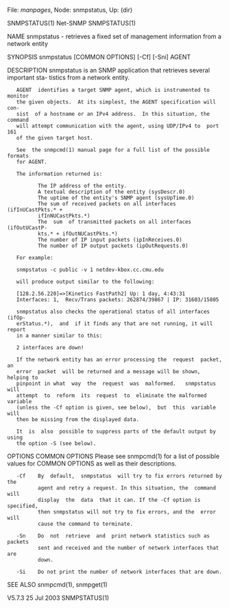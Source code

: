 File: *manpages*,  Node: snmpstatus,  Up: (dir)

SNMPSTATUS(1)                      Net-SNMP                      SNMPSTATUS(1)



NAME
       snmpstatus  -  retrieves  a  fixed set of management information from a
       network entity

SYNOPSIS
       snmpstatus [COMMON OPTIONS] [-Cf] [-Sni] AGENT

DESCRIPTION
       snmpstatus is an SNMP application that retrieves several important sta-
       tistics from a network entity.

       AGENT  identifies a target SNMP agent, which is instrumented to monitor
       the given objects.  At its simplest, the AGENT specification will  con-
       sist  of a hostname or an IPv4 address.  In this situation, the command
       will attempt communication with the agent, using UDP/IPv4 to  port  161
       of the given target host.

       See  the snmpcmd(1) manual page for a full list of the possible formats
       for AGENT.

       The information returned is:

              The IP address of the entity.
              A textual description of the entity (sysDescr.0)
              The uptime of the entity's SNMP agent (sysUpTime.0)
              The sum of received packets on all interfaces (ifInUCastPkts.* +
              ifInNUCastPkts.*)
              The  sum  of transmitted packets on all interfaces (ifOutUCastP-
              kts.* + ifOutNUCastPkts.*)
              The number of IP input packets (ipInReceives.0)
              The number of IP output packets (ipOutRequests.0)

       For example:

       snmpstatus -c public -v 1 netdev-kbox.cc.cmu.edu

       will produce output similar to the following:

       [128.2.56.220]=>[Kinetics FastPath2] Up: 1 day, 4:43:31
       Interfaces: 1,  Recv/Trans packets: 262874/39867 | IP: 31603/15805

       snmpstatus also checks the operational status of all interfaces  (ifOp-
       erStatus.*),  and  if it finds any that are not running, it will report
       in a manner similar to this:

       2 interfaces are down!

       If the network entity has an error processing the  request  packet,  an
       error  packet  will be returned and a message will be shown, helping to
       pinpoint in what  way  the  request  was  malformed.   snmpstatus  will
       attempt  to  reform  its  request  to  eliminate the malformed variable
       (unless the -Cf option is given, see below),  but  this  variable  will
       then be missing from the displayed data.

       It  is  also  possible to suppress parts of the default output by using
       the option -S (see below).

OPTIONS
       COMMON OPTIONS
              Please see snmpcmd(1) for a list of possible values  for  COMMON
              OPTIONS as well as their descriptions.

       -Cf    By  default,  snmpstatus  will try to fix errors returned by the
              agent and retry a request. In this situation, the  command  will
              display  the  data  that it can. If the -Cf option is specified,
              then snmpstatus will not try to fix errors, and the  error  will
              cause the command to terminate.

       -Sn    Do  not  retrieve  and  print network statistics such as packets
              sent and received and the number of network interfaces that  are
              down.

       -Si    Do not print the number of network interfaces that are down.

SEE ALSO
       snmpcmd(1), snmpget(1)



V5.7.3                            25 Jul 2003                    SNMPSTATUS(1)
